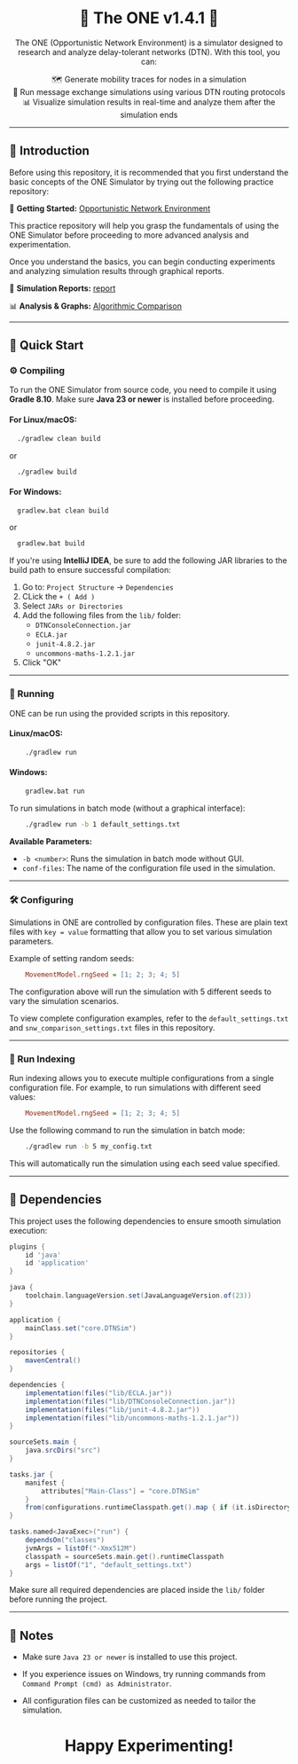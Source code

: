 <h1 align="center">🚀 The ONE v1.4.1 📡</h1> 
<p align="center">The ONE (Opportunistic Network Environment) is a simulator designed to research and analyze delay-tolerant networks (DTN). With this tool, you can:</p> <p align="center"> 🗺️ Generate mobility traces for nodes in a simulation <br> 💬 Run message exchange simulations using various DTN routing protocols <br> 📊 Visualize simulation results in real-time and analyze them after the simulation ends </p>

---

## 📖 Introduction

Before using this repository, it is recommended that you first understand the basic concepts of the ONE Simulator by trying out the following practice repository:

🔗 **Getting Started:** [Opportunistic Network Environment](https://github.com/hendrowunga/Opportunistic-Network-Environment.git)

This practice repository will help you grasp the fundamentals of using the ONE Simulator before proceeding to more advanced analysis and experimentation.

Once you understand the basics, you can begin conducting experiments and analyzing simulation results through graphical reports.

📂 **Simulation Reports:** [report](https://github.com/hendrowunga/Opportunistic-Network-Environment/tree/main/src/report)

📊 **Analysis & Graphs:** [Algorithmic Comparison](https://github.com/hendrowunga/Opportunistic-Network-Environment/tree/main/discussion/AlgorithmicComparison)

---

## 🏁 Quick Start

### ⚙️ Compiling
To run the ONE Simulator from source code, you need to compile it using  **Gradle 8.10**. Make sure **Java 23 or newer**  is installed before proceeding.

#### **For Linux/macOS:**
```sh
  ./gradlew clean build
```
or
```sh
  ./gradlew build
```


#### **For Windows:**
```sh
  gradlew.bat clean build
```
or
```sh
  gradlew.bat build
```

If you're using  **IntelliJ IDEA**, be sure to add the following JAR libraries to the build path to ensure successful compilation:

1. Go to: `Project Structure` -> `Dependencies`
2. CLick the `+ ( Add )`
3. Select `JARs or Directories`
4. Add the following files from the `lib/` folder:
    - `DTNConsoleConnection.jar`
    - `ECLA.jar`
    - `junit-4.8.2.jar`
    - `uncommons-maths-1.2.1.jar`
5. Click "OK"

---

### 🏃 Running

ONE can be run using the provided scripts in this repository.

#### **Linux/macOS:**
```sh
    ./gradlew run
```

#### **Windows:**
```sh
    gradlew.bat run
```

To run simulations in batch mode (without a graphical interface):
```sh
    ./gradlew run -b 1 default_settings.txt
```

**Available Parameters:**
- `-b <number>`: Runs the simulation in batch mode without GUI.
- `conf-files`: The name of the configuration file used in the simulation.

---

### 🛠️ Configuring

Simulations in ONE are controlled by configuration files. These are plain text files with `key = value` formatting that allow you to set various simulation parameters.

Example of setting random seeds:
```ini
    MovementModel.rngSeed = [1; 2; 3; 4; 5]
```
The configuration above will run the simulation with 5 different seeds to vary the simulation scenarios.

To view complete configuration examples, refer to the `default_settings.txt` and `snw_comparison_settings.txt` files in this repository.

---

### 🔢 Run Indexing

Run indexing allows you to execute multiple configurations from a single configuration file. For example, to run simulations with different seed values:
```ini
    MovementModel.rngSeed = [1; 2; 3; 4; 5]
```
Use the following command to run the simulation in batch mode:
```sh
    ./gradlew run -b 5 my_config.txt
```
This will automatically run the simulation using each seed value specified.

---

## 📜 Dependencies

This project uses the following dependencies to ensure smooth simulation execution:

```gradle
plugins {
    id 'java'
    id 'application'
}

java {
    toolchain.languageVersion.set(JavaLanguageVersion.of(23))
}

application {
    mainClass.set("core.DTNSim")
}

repositories {
    mavenCentral()
}

dependencies {
    implementation(files("lib/ECLA.jar"))
    implementation(files("lib/DTNConsoleConnection.jar"))
    implementation(files("lib/junit-4.8.2.jar"))
    implementation(files("lib/uncommons-maths-1.2.1.jar"))
}

sourceSets.main {
    java.srcDirs("src")
}

tasks.jar {
    manifest {
        attributes["Main-Class"] = "core.DTNSim"
    }
    from(configurations.runtimeClasspath.get().map { if (it.isDirectory) it else zipTree(it) })
}

tasks.named<JavaExec>("run") {
    dependsOn("classes")
    jvmArgs = listOf("-Xmx512M")
    classpath = sourceSets.main.get().runtimeClasspath
    args = listOf("1", "default_settings.txt")
}
```

Make sure all required dependencies are placed inside the `lib/` folder before running the project.

---

## 📌 Notes

- Make sure `Java 23 or newer` is installed to use this project.

- If you experience issues on Windows, try running commands from `Command Prompt (cmd) as Administrator`.

- All configuration files can be customized as needed to tailor the simulation.


<h1 align="center"> Happy Experimenting! </h1> 


